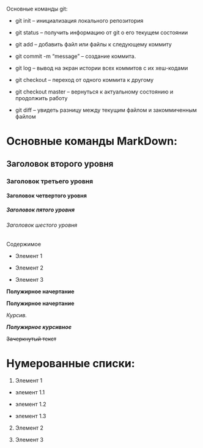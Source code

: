 Основные команды git:

- git init – инициализация локального репозитория

- git status – получить информацию от git о его текущем состоянии

- git add – добавить файл или файлы к следующему коммиту

- git commit -m “message” – создание коммита.

- git log – вывод на экран истории всех коммитов с их хеш-кодами

- git checkout – переход от одного коммита к другому

- git checkout master – вернуться к актуальному состоянию и продолжить работу

- git diff – увидеть разницу между текущим файлом и закоммиченным файлом

# Основные команды MarkDown:

## Заголовок второго уровня

### Заголовок третьего уровня

#### Заголовок четвертого уровня

##### Заголовок пятого уровня 

###### Заголовок шестого уровня

Содержимое 

- Элемент 1

- Элемент 2 

- Элемент 3 

**Полужирное начертание**

__Полужирное начертание__

*Курсив.*

***Полужирное курсивное***

~~Зачеркнутый текст~~

# Нумерованные списки:

1. Элемент 1

* элемент 1.1

* элемент 1.2

* элемент 1.3

2. Элемент 2

3. Элемент 3